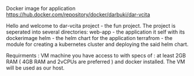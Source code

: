 Docker image for application https://hub.docker.com/repository/docker/darbuki/dar-vcita

Hello and welcome to dar-vcita project - the fun project.
The project is seperated into several directories:
web-app - the application it self with its dockerimage
helm - the helm chart for the application
terrafrom - the module for creating a kubernetes cluster and deploying the said helm chart.

Requirments :
VM machine you have access to with specs of : at least 2GB RAM ( 4GB RAM and 2vCPUs are preferred ) and docker installed.
The VM will be used as our host.




